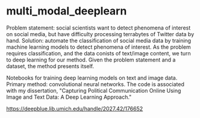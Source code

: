 # multi_modal_deeplearn

Problem statement: social scientists want to detect phenomena of interest on social media, but have difficulty processing terrabytes of Twitter data by hand. Solution: automate the classification of social media data by training machine learning models to detect phenomena of interest. As the problem requires classification, and the data conists of text/image content, we turn to deep learning for our method. Given the problem statement and a dataset, the method presents itself.

Notebooks for training deep learning models on text and image data. Primary method: convolutional neural networks. The code is associated with my dissertation, "Capturing Political Communication Online Using Image and Text Data: A Deep Learning Approach."

https://deepblue.lib.umich.edu/handle/2027.42/176652
